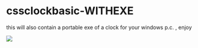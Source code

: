 # cssclockbasic-WITHEXE
this will also contain a portable exe of a clock for your windows p.c. , enjoy 


<img src="clock#2exepackage-0.gif" > 
